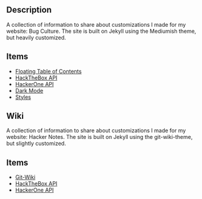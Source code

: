 ## Description
A collection of information to share about customizations I made for my website: Bug Culture. The site is built on Jekyll using the Mediumish theme, but heavily customized.

## Items
- [Floating Table of Contents](https://afeld.github.io/bootstrap-toc/)
- [HackTheBox API](https://documenter.getpostman.com/view/13129365/TVeqbmeq)
- [HackerOne API](https://api.hackerone.com/hacker-resources/#hacker-resources)
- [Dark Mode](/styles/README.md#dark-mode)
- [Styles](/styles/README.md)

## Wiki
A collection of information to share about customizations I made for my website: Hacker Notes. The site is built on Jekyll using the git-wiki-theme, but slightly customized.

## Items
- [Git-Wiki](https://github.com/Drassil/git-wiki-theme)
- [HackTheBox API](https://documenter.getpostman.com/view/13129365/TVeqbmeq)
- [HackerOne API](https://api.hackerone.com/hacker-resources/#hacker-resources)

